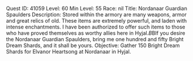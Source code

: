 Quest ID: 41059
Level: 60
Min Level: 55
Race: nil
Title: Nordanaar Guardian Spaulders
Description: Stored within the armory are many weapons, armor and great relics of old. These items are extremely powerful, and laden with intense enchantments. I have been authorized to offer such items to those who have proved themselves as worthy allies here in Hyjal.$B$BIf you desire the Nordanaar Guardian Spaulders, bring me one hundred and fifty Bright Dream Shards, and it shall be yours.
Objective: Gather 150 Bright Dream Shards for Elvanor Heartsong at Nordanaar in Hyjal.
